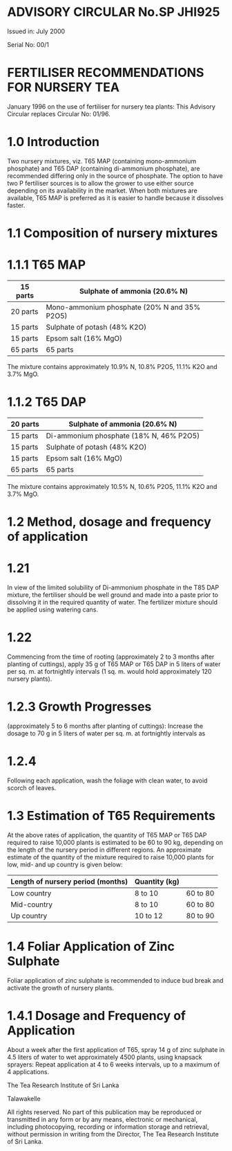 # ADVISORY CIRCULAR No.SP JHI925

Issued in: July 2000

Serial No: 00/1

# FERTILISER RECOMMENDATIONS FOR NURSERY TEA

January 1996 on the use of fertiliser for nursery tea plants: This Advisory Circular replaces Circular No: 01/96.

# 1.0 Introduction

Two nursery mixtures, viz. T65 MAP (containing mono-ammonium phosphate) and T65 DAP (containing di-ammonium phosphate), are recommended differing only in the source of phosphate. The option to have two P fertiliser sources is to allow the grower to use either source depending on its availability in the market. When both mixtures are available, T65 MAP is preferred as it is easier to handle because it dissolves faster.

# 1.1 Composition of nursery mixtures

# 1.1.1 T65 MAP

|15 parts|Sulphate of ammonia (20.6% N)|
|---|---|
|20 parts|Mono-ammonium phosphate (20% N and 35% P2O5)|
|15 parts|Sulphate of potash (48% K2O)|
|15 parts|Epsom salt (16% MgO)|
|65 parts|65 parts|

The mixture contains approximately 10.9% N, 10.8% P2O5, 11.1% K2O and 3.7% MgO.

# 1.1.2 T65 DAP

|20 parts|Sulphate of ammonia (20.6% N)|
|---|---|
|15 parts|Di-ammonium phosphate (18% N, 46% P2O5)|
|15 parts|Sulphate of potash (48% K2O)|
|15 parts|Epsom salt (16% MgO)|
|65 parts|65 parts|

The mixture contains approximately 10.5% N, 10.6% P2O5, 11.1% K2O and 3.7% MgO.

# 1.2 Method, dosage and frequency of application

# 1.21

In view of the limited solubility of Di-ammonium phosphate in the T85 DAP mixture, the fertiliser should be well ground and made into a paste prior to dissolving it in the required quantity of water. The fertilizer mixture should be applied using watering cans.

# 1.22

Commencing from the time of rooting (approximately 2 to 3 months after planting of cuttings), apply 35 g of T65 MAP or T65 DAP in 5 liters of water per sq. m. at fortnightly intervals (1 sq. m. would hold approximately 120 nursery plants).
# 1.2.3 Growth Progresses

(approximately 5 to 6 months after planting of cuttings): Increase the dosage to 70 g in 5 liters of water per sq. m. at fortnightly intervals as

# 1.2.4

Following each application, wash the foliage with clean water, to avoid scorch of leaves.

# 1.3 Estimation of T65 Requirements

At the above rates of application, the quantity of T65 MAP or T65 DAP required to raise 10,000 plants is estimated to be 60 to 90 kg, depending on the length of the nursery period in different regions. An approximate estimate of the quantity of the mixture required to raise 10,000 plants for low, mid- and up country is given below:

|Length of nursery period (months)|Quantity (kg)| |
|---|---|---|
|Low country|8 to 10|60 to 80|
|Mid-country|8 to 10|60 to 80|
|Up country|10 to 12|80 to 90|

# 1.4 Foliar Application of Zinc Sulphate

Foliar application of zinc sulphate is recommended to induce bud break and activate the growth of nursery plants.

# 1.4.1 Dosage and Frequency of Application

About a week after the first application of T65, spray 14 g of zinc sulphate in 4.5 liters of water to wet approximately 4500 plants, using knapsack sprayers: Repeat application at 4 to 6 weeks intervals, up to a maximum of 4 applications.

The Tea Research Institute of Sri Lanka

Talawakelle


All rights reserved. No part of this publication may be reproduced or transmitted in any form or by any means, electronic or mechanical, including photocopying, recording or information storage and retrieval, without permission in writing from the Director, The Tea Research Institute of Sri Lanka.